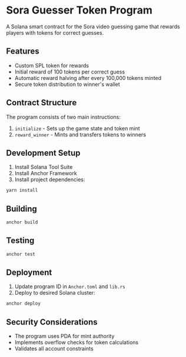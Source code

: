 # Sora Guesser Token Program

A Solana smart contract for the Sora video guessing game that rewards players with tokens for correct guesses.

## Features

- Custom SPL token for rewards
- Initial reward of 100 tokens per correct guess
- Automatic reward halving after every 100,000 tokens minted
- Secure token distribution to winner's wallet

## Contract Structure

The program consists of two main instructions:

1. `initialize` - Sets up the game state and token mint
2. `reward_winner` - Mints and transfers tokens to winners

## Development Setup

1. Install Solana Tool Suite
2. Install Anchor Framework
3. Install project dependencies:
```bash
yarn install
```

## Building

```bash
anchor build
```

## Testing

```bash
anchor test
```

## Deployment

1. Update program ID in `Anchor.toml` and `lib.rs`
2. Deploy to desired Solana cluster:
```bash
anchor deploy
```

## Security Considerations

- The program uses PDA for mint authority
- Implements overflow checks for token calculations
- Validates all account constraints
